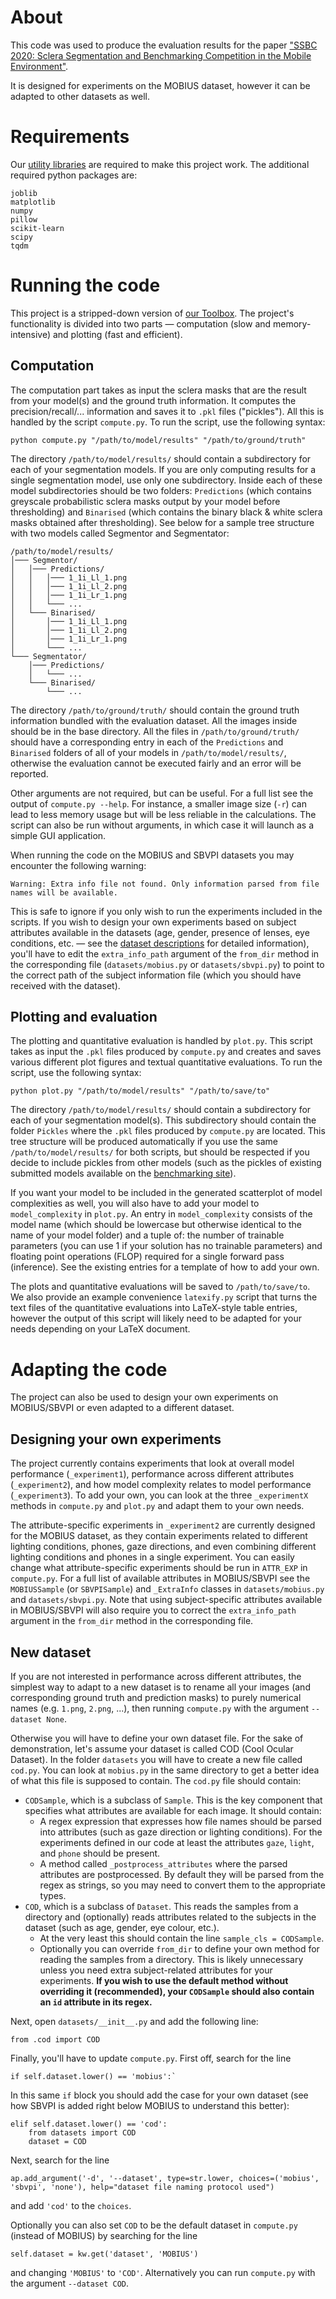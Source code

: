 # About
This code was used to produce the evaluation results for the paper ["SSBC 2020: Sclera Segmentation and Benchmarking Competition in the Mobile Environment"](https://sclera.fri.uni-lj.si/publications.html#SSBC_2020).

It is designed for experiments on the MOBIUS dataset, however it can be adapted to other datasets as well.

# Requirements
Our [utility libraries](https://sclera.fri.uni-lj.si/code.html#Libraries) are required to make this project work. The additional required python packages are:

	joblib
	matplotlib
	numpy
	pillow
	scikit-learn
	scipy
	tqdm

# Running the code
This project is a stripped-down version of [our Toolbox](https://sclera.fri.uni-lj.si/code.html#Toolbox). The project's functionality is divided into two parts — computation (slow and memory-intensive) and plotting (fast and efficient).

## Computation
The computation part takes as input the sclera masks that are the result from your model(s) and the ground truth information. It computes the precision/recall/... information and saves it to `.pkl` files ("pickles"). All this is handled by the script `compute.py`. To run the script, use the following syntax:

	python compute.py "/path/to/model/results" "/path/to/ground/truth"

The directory `/path/to/model/results/` should contain a subdirectory for each of your segmentation models. If you are only computing results for a single segmentation model, use only one subdirectory. Inside each of these model subdirectories should be two folders: `Predictions` (which contains greyscale probabilistic sclera masks output by your model before thresholding) and `Binarised` (which contains the binary black & white sclera masks obtained after thresholding). See below for a sample tree structure with two models called Segmentor and Segmentator:

	/path/to/model/results/
	│─── Segmentor/
	│	│─── Predictions/
	│	│   │─── 1_1i_Ll_1.png
	│	│   │─── 1_1i_Ll_2.png
	│	│   │─── 1_1i_Lr_1.png
	│	│   └─── ...
	│	└─── Binarised/
	│		│─── 1_1i_Ll_1.png
	│		│─── 1_1i_Ll_2.png
	│		│─── 1_1i_Lr_1.png
	│		└─── ...
	└─── Segmentator/
		│─── Predictions/
		│   └─── ...
		└─── Binarised/
			└─── ...

The directory `/path/to/ground/truth/` should contain the ground truth information bundled with the evaluation dataset. All the images inside should be in the base directory. All the files in `/path/to/ground/truth/` should have a corresponding entry in each of the `Predictions` and `Binarised` folders of all of your models in `/path/to/model/results/`, otherwise the evaluation cannot be executed fairly and an error will be reported.

Other arguments are not required, but can be useful. For a full list see the output of `compute.py --help`. For instance, a smaller image size (`-r`) can lead to less memory usage but will be less reliable in the calculations. The script can also be run without arguments, in which case it will launch as a simple GUI application.

When running the code on the MOBIUS and SBVPI datasets you may encounter the following warning:

	Warning: Extra info file not found. Only information parsed from file names will be available.
This is safe to ignore if you only wish to run the experiments included in the scripts. If you wish to design your own experiments based on subject attributes available in the datasets (age, gender, presence of lenses, eye conditions, etc. — see the [dataset descriptions](https://sclera.fri.uni-lj.si/datasets.html) for detailed information), you'll have to edit the `extra_info_path` argument of the `from_dir` method in the corresponding file (`datasets/mobius.py` or `datasets/sbvpi.py`) to point to the correct path of the subject information file (which you should have received with the dataset).

## Plotting and evaluation
The plotting and quantitative evaluation is handled by `plot.py`. This script takes as input the `.pkl` files produced by `compute.py` and creates and saves various different plot figures and textual quantitative evaluations. To run the script, use the following syntax:

	python plot.py "/path/to/model/results" "/path/to/save/to"

The directory `/path/to/model/results/` should contain a subdirectory for each of your segmentation model(s). This subdirectory should contain the folder `Pickles` where the `.pkl` files produced by `compute.py` are located. This tree structure will be produced automatically if you use the same `/path/to/model/results/` for both scripts, but should be respected if you decide to include pickles from other models (such as the pickles of existing submitted models available on the [benchmarking site](https://sclera.fri.uni-lj.si/benchmarking.html#Code)).

If you want your model to be included in the generated scatterplot of model complexities as well, you will also have to add your model to `model_complexity` in `plot.py`. An entry in `model_complexity` consists of the model name (which should be lowercase but otherwise identical to the name of your model folder) and a tuple of: the number of trainable parameters (you can use 1 if your solution has no trainable parameters) and floating point operations (FLOP) required for a single forward pass (inference). See the existing entries for a template of how to add your own.

The plots and quantitative evaluations will be saved to `/path/to/save/to`. We also provide an example convenience `latexify.py` script that turns the text files of the quantitative evaluations into LaTeX-style table entries, however the output of this script will likely need to be adapted for your needs depending on your LaTeX document.

# Adapting the code
The project can also be used to design your own experiments on MOBIUS/SBVPI or even adapted to a different dataset.

## Designing your own experiments
The project currently contains experiments that look at overall model performance (`_experiment1`), performance across different attributes (`_experiment2`), and how model complexity relates to model performance (`_experiment3`). To add your own, you can look at the three `_experimentX` methods in `compute.py` and `plot.py` and adapt them to your own needs.

The attribute-specific experiments in `_experiment2` are currently designed for the MOBIUS dataset, as they contain experiments related to different lighting conditions, phones, gaze directions, and even combining different lighting conditions and phones in a single experiment. You can easily change what attribute-specific experiments should be run in `ATTR_EXP` in `compute.py`. For a full list of available attributes in MOBIUS/SBVPI see the `MOBIUSSample` (or `SBVPISample`) and `_ExtraInfo` classes in `datasets/mobius.py` and `datasets/sbvpi.py`. Note that using subject-specific attributes available in MOBIUS/SBVPI will also require you to correct the `extra_info_path` argument in the `from_dir` method in the corresponding file.

## New dataset
If you are not interested in performance across different attributes, the simplest way to adapt to a new dataset is to rename all your images (and corresponding ground truth and prediction masks) to purely numerical names (e.g. `1.png`, `2.png`, ...), then running `compute.py` with the argument `--dataset None`.

Otherwise you will have to define your own dataset file. For the sake of demonstration, let's assume your dataset is called COD (Cool Ocular Dataset). In the folder `datasets` you will have to create a new file called `cod.py`. You can look at `mobius.py` in the same directory to get a better idea of what this file is supposed to contain. The `cod.py` file should contain:

- `CODSample`, which is a subclass of `Sample`. This is the key component that specifies what attributes are available for each image. It should contain:
	- A regex expression that expresses how file names should be parsed into attributes (such as gaze direction or lighting conditions). For the experiments defined in our code at least the attributes `gaze`, `light`, and `phone` should be present.
	- A method called `_postprocess_attributes` where the parsed attributes are postprocessed. By default they will be parsed from the regex as strings, so you may need to convert them to the appropriate types.
- `COD`, which is a subclass of `Dataset`. This reads the samples from a directory and (optionally) reads attributes related to the subjects in the dataset (such as age, gender, eye colour, etc.).
	- At the very least this should contain the line `sample_cls = CODSample`.
	- Optionally you can override `from_dir` to define your own method for reading the samples from a directory. This is likely unnecessary unless you need extra subject-related attributes for your experiments. **If you wish to use the default method without overriding it (recommended), your `CODSample` should also contain an `id` attribute in its regex.**

Next, open `datasets/__init__.py` and add the following line:

	from .cod import COD

Finally, you'll have to update `compute.py`. First off, search for the line

	if self.dataset.lower() == 'mobius':`
In this same `if` block you should add the case for your own dataset (see how SBVPI is added right below MOBIUS to understand this better):

	elif self.dataset.lower() == 'cod':
		from datasets import COD
		dataset = COD

Next, search for the line

	ap.add_argument('-d', '--dataset', type=str.lower, choices=('mobius', 'sbvpi', 'none'), help="dataset file naming protocol used")
and add `'cod'` to the `choices`.

Optionally you can also set `COD` to be the default dataset in `compute.py` (instead of MOBIUS) by searching for the line

	self.dataset = kw.get('dataset', 'MOBIUS')
and changing `'MOBIUS'` to `'COD'`. Alternatively you can run `compute.py` with the argument `--dataset COD`.
